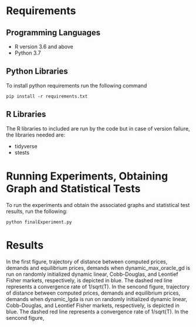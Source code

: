 # Requirements

## Programming Languages
- R version 3.6 and above 
- Python 3.7

## Python Libraries
To install python requirements run the following command
```
pip install -r requirements.txt
```

## R Libraries

The R libraries to included are run by the code but in case of version failure, the libraries needed are:

- tidyverse
- stests

# Running Experiments, Obtaining Graph and Statistical Tests

To run the experiments and obtain the associated graphs and statistical test results, run the following:

```
python finalExperiment.py
```
# Results

In the first figure, trajectory of distance between computed prices, demands and equilibrium prices, demands when dynamic_max_oracle_gd is run on randomly initialized dynamic linear, Cobb-Douglas, and Leontief Fisher markets, respectively, is depicted in blue. The dashed red line represents a convergence rate of 1/sqrt(T).
In the sencond figure, trajectory of distance between computed prices, demands and equilibrium prices, demands when dynamic_lgda is run on randomly initialized dynamic linear, Cobb-Douglas, and Leontief Fisher markets, respectively, is depicted in blue. The dashed red line represents a convergence rate of 1/sqrt(T).
In the sencond figure, 

<!-- [results](graphs/gd_pplusx_dis_graphs_1_runs.jpg)
[results](graphs/lgda_pplusx_dis_graphs_1_runs.jpg) -->
